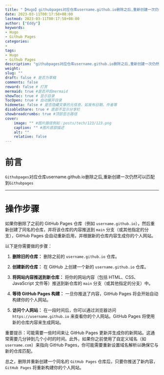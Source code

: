```yaml
---
title: "【Hugo】githubpages对应仓库username.github.io删除之后,重新创建一次仍然可以匹配到githubpages"
date: 2023-03-11T00:17:58+08:00
lastmod: 2023-03-11T00:17:58+08:00
author: ["Eddy"]
keywords: 
- Hugo
- Github Pages
categories: 
- 
tags: 
- Hugo
- Github Pages
description: "githubpages对应仓库username.github.io删除之后,重新创建一次仍然可以匹配到githubpages"
weight:
slug: ""
draft: false # 是否为草稿
comments: false
reward: false # 打赏
mermaid: true #是否开启mermaid
showToc: true # 显示目录
TocOpen: true # 自动展开目录
hidemeta: false # 是否隐藏文章的元信息，如发布日期、作者等
disableShare: true # 底部不显示分享栏
showbreadcrumbs: true #顶部显示路径
cover:
    image: "" #图片路径例如：posts/tech/123/123.png
    caption: "" #图片底部描述
    alt: ""
    relative: false
---
```

# 前言

`Githubpages`对应仓库username.github.io删除之后,重新创建一次仍然可以匹配到`Githubpages`

---

# 操作步骤

如果你删除了之前的 GitHub Pages 仓库（例如 `username.github.io`），然后重新创建了同名的仓库，并将该仓库的内容推送到 `main` 分支（或其他指定的分支），GitHub Pages 会自动重新启用，并根据新的仓库内容生成你的个人网站。

以下是你需要做的步骤：

1. **删除旧的仓库：** 删除之前的 `username.github.io` 仓库。

2. **创建新的仓库：** 在 GitHub 上创建一个新的 `username.github.io` 仓库。

3. **将网站内容推送到新仓库：** 将你的网站内容（包括 HTML、CSS、JavaScript 文件等）推送到新仓库的 `main` 分支（或其他指定的分支）中。

4. **等待 GitHub Pages 构建：** 一旦你推送了内容，GitHub Pages 将会开始自动构建你的个人网站。

5. **访问个人网站：** 在一段时间后，你可以通过浏览器访问 `https://username.github.io` 来查看你的个人网站。GitHub Pages 将使用新的仓库内容来生成网站。

重要提示：可能需要一些时间来让 GitHub Pages 更新并生成你的新网站。这通常需要几分钟到几个小时的时间。此外，如果你之前使用了自定义域名（如 `username.com`）来指向 GitHub Pages，你可能需要重新设置域名解析以确保它与新的仓库匹配。

总之，删除并重新创建一个同名的 `GitHub Pages` 仓库后，只要你推送了新内容，`GitHub Pages` 将重新构建你的个人网站。

